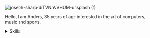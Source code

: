 ![joseph-sharp-diTVNnVVHUM-unsplash (1)](https://user-images.githubusercontent.com/24903009/220420492-b4944240-53c6-4f3f-aa66-bba28ee2d84d.jpg)

Hello, I am Anders, 35 years of age interested in the art of computers, music and sports. 
<details>
<summary> Skills </summary>
| Rank | Languages |
|-----:|---------------|
|     1|   HTML        |
|     2|   CSS         |
|     3|   Javascript  |
|     4|   Wordpress   |

</details>
